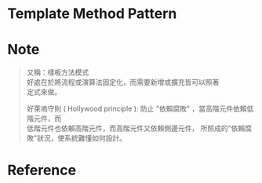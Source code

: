 # Template Method Pattern

# Note
>
> 又稱：樣板方法模式  
> 好處在於將流程或演算法固定化，而需要新增或擴充皆可以照著  
> 定式來做。  
>
> 好萊塢守則 ( Hollywood principle ):
> 防止 "依賴腐敗" ，當高階元件依賴低階元件，而  
> 低階元件也依賴高階元件，而高階元件又依賴側邊元件，
> 所照成的"依賴腐敗"狀況，使系統難懂如何設計。
>
>

# Reference